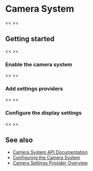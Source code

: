 # Camera System

<< >>

## Getting started

<< >>

### Enable the camera system

<< >>

### Add settings providers

<< >>

### Configure the display settings

<< >>

## See also

- [Camera System API Documentation](xref:Microsoft.MixedReality.Toolkit.CameraSystem)
- [Configuring the Camera System](Configuring.md)
- [Camera Settings Provider Overview](ProviderOverview.md)
